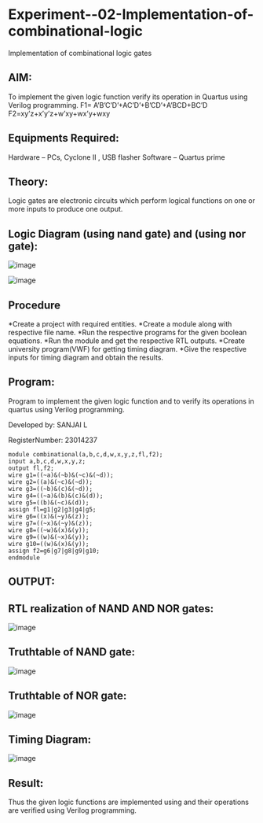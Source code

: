 # Experiment--02-Implementation-of-combinational-logic
Implementation of combinational logic gates
 
## AIM:
To implement the given logic function verify its operation in Quartus using Verilog programming.
 F1= A’B’C’D’+AC’D’+B’CD’+A’BCD+BC’D
F2=xy’z+x’y’z+w’xy+wx’y+wxy
 
 
 
## Equipments Required:
Hardware – PCs, Cyclone II , USB flasher
Software – Quartus prime
## Theory:
Logic gates are electronic circuits which perform logical functions on one or more inputs to produce one output.
## Logic Diagram (using nand gate) and (using nor gate):
![image](https://github.com/SanjaiOfficial/Experiment--02-Implementation-of-combinational-logic-/assets/151763180/587e6480-90b5-4d7f-85a7-8962ca2e4d28)

![image](https://github.com/SanjaiOfficial/Experiment--02-Implementation-of-combinational-logic-/assets/151763180/e0df9600-202a-4026-a175-c0ebd3423fd3)

## Procedure
*Create a project with required entities.
*Create a module along with respective file name.
*Run the respective programs for the given boolean equations.
*Run the module and get the respective RTL outputs.
*Create university program(VWF) for getting timing diagram.
*Give the respective inputs for timing diagram and obtain the results.
## Program:

Program to implement the given logic function and to verify its operations in quartus using Verilog programming.

Developed by: SANJAI L

RegisterNumber: 23014237
```
module combinational(a,b,c,d,w,x,y,z,fl,f2);
input a,b,c,d,w,x,y,z;
output fl,f2;
wire g1=((~a)&(~b)&(~c)&(~d)); 
wire g2=((a)&(~c)&(~d));
wire g3=((~b)&(c)&(~d));
wire g4=((~a)&(b)&(c)&(d)); 
wire g5=((b)&(~c)&(d));
assign fl=g1|g2|g3|g4|g5; 
wire g6=((x)&(~y)&(z));
wire g7=((~x)&(~y)&(z));
wire g8=((~w)&(x)&(y)); 
wire g9=((w)&(~x)&(y));
wire g10=((w)&(x)&(y)); 
assign f2=g6|g7|g8|g9|g10;
endmodule
```
## OUTPUT:
## RTL realization of NAND AND NOR gates:
![image](https://github.com/SanjaiOfficial/Experiment--02-Implementation-of-combinational-logic-/assets/151763180/684067ff-8cfb-450f-babc-5161d81233f7)

## Truthtable of NAND gate:
![image](https://github.com/SanjaiOfficial/Experiment--02-Implementation-of-combinational-logic-/assets/151763180/2a1b51a0-2446-4af7-9f8d-388ad40e489d)

## Truthtable of NOR gate:
![image](https://github.com/SanjaiOfficial/Experiment--02-Implementation-of-combinational-logic-/assets/151763180/11f8473f-0507-4129-9660-cbb2528c71f1)

## Timing Diagram:
![image](https://github.com/SanjaiOfficial/Experiment--02-Implementation-of-combinational-logic-/assets/151763180/8371d068-664e-459a-970a-68639ef54793)

## Result:
Thus the given logic functions are implemented using  and their operations are verified using Verilog programming.
